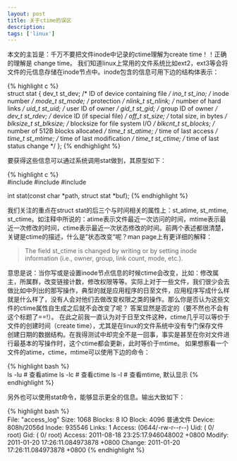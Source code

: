 ```yaml
---
layout: post
title: 关于ctime的误区
description: 
tags: ['linux']
---
```


本文的主旨是：千万不要把文件inode中记录的ctime理解为create time！！正确的理解是 change time。 我们知道linux上常用的文件系统比如ext2，ext3等会将文件的元信息存储在inode节点中。inode包含的信息可用下边的结构体表示： 
    
{% highlight c %}       
struct stat {
   dev_t     st_dev;     /* ID of device containing file */
   ino_t     st_ino;     /* inode number */
   mode_t    st_mode;    /* protection */
   nlink_t   st_nlink;   /* number of hard links */
   uid_t     st_uid;     /* user ID of owner */
   gid_t     st_gid;     /* group ID of owner */
   dev_t     st_rdev;    /* device ID (if special file) */
   off_t     st_size;    /* total size, in bytes */
   blksize_t st_blksize; /* blocksize for file system I/O */
   blkcnt_t  st_blocks;  /* number of 512B blocks allocated */
   time_t    st_atime;   /* time of last access */
   time_t    st_mtime;   /* time of last modification */
   time_t    st_ctime;   /* time of last status change */
};
{% endhighlight %}    

要获得这些信息可以通过系统调用stat做到，其原型如下： 
    
{% highlight c %}       
   #include 
   #include 
   #include 

   int stat(const char *path, struct stat *buf);
{% endhighlight %}

我们关注的重点在struct stat的后三个与时间相关的属性上：st_atime, st_mtime, st_ctime。如注释中所说的：atime表示文件最近一次访问的时间，mtime表示最近一次修改的时间，ctime表示最近一次状态修改的时间。前两个表述都很清楚，关键是ctime的描述，什么是”状态改变“呢？man page上有更详细的解释： 
    
    
> The field st_ctime is changed by writing or by setting inode information (i.e., owner, group, link count, mode, etc.).
    

意思是说：当你写或是设置inode节点信息的时候ctime会改变，比如：修改属主，所属群，改变链接计数，修改权限等等。实际上对于一些文件，我们很少会去做比如中列出的那写操作，典型的就是应用程序的日至文件，应用程序写成什么样就是什么样了，没有人会对他们去做改变权限之类的操作。那么你是否认为这些文件的ctime属性自生成之后就不会改变了呢？ 答案显然是否定的（要不然也不会有这个标题了==!）。 在此之前我一直认为对于日至文件这种，ctime几乎可以等价于文件的创建时间（create time），尤其是在linux的文件系统中没有专门保存文件创建日期的数据结构。在我得测试中却完全不是一回事，事实是甚至在你对文件进行最基本的写操作时，这个ctime都会更新，此时等价于mtime。 如果想察看一个文件的atime，ctime，mtime可以使用下边的命令： 
    
{% highlight bash %}       
  ls -lu # 查看atime
  ls -lc # 查看ctime
  ls -l  # 查看mtime, 默认显示
{% endhighlight %}

另外也可以使用stat命令，能够显示更全的信息。输出大致如下： 

{% highlight bash %}   
    File: "access_log"
    Size: 1068      	Blocks: 8          IO Block: 4096   普通文件
    Device: 808h/2056d	Inode: 935546      Links: 1
    Access: (0644/-rw-r--r--)  Uid: (    0/    root)   Gid: (    0/    root)
    Access: 2011-08-18 23:25:17.946048002 +0800
    Modify: 2011-01-20 17:26:11.084973878 +0800
    Change: 2011-01-20 17:26:11.084973878 +0800
{% endhighlight %}
